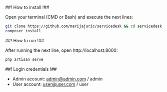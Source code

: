 ##! How to install !##

Open your terminal (CMD or Bash) and execute the next lines:
```bash
git clone https://github.com/marijajuric/servicedesk && cd servicedesk
composer install
```

##! How to run !##

After running the next line, open http://localhost:8000:
```bash
php artisan serve
```

##! Login credentials !##

* Admin account: admin@admin.com / admin
* User account: user@user.com / user

